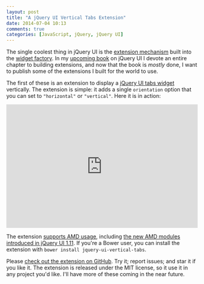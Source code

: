 ```yaml
---
layout: post
title: "A jQuery UI Vertical Tabs Extension"
date: 2014-07-04 10:13
comments: true
categories: [JavaScript, jQuery, jQuery UI]
---
```


The single coolest thing in jQuery UI is the [extension mechanism](http://learn.jquery.com/jquery-ui/widget-factory/extending-widgets/) built into the [widget factory](http://api.jqueryui.com/jquery.widget/). In my [upcoming book](http://tjvantoll.com/jquery-ui-in-action.html) on jQuery UI I devote an entire chapter to building extensions, and now that the book is *mostly* done, I want to publish some of the extensions I built for the world to use.

The first of these is an extension to display a [jQuery UI tabs widget](http://jqueryui.com/tabs/) vertically. The extension is simple: it adds a single `orientation` option that you can set to `"horizontal"` or `"vertical"`. Here it is in action:

<iframe width="100%" height="325" src="http://jsfiddle.net/tj_vantoll/dbYHL/embedded/result,html,js" allowfullscreen="allowfullscreen" frameborder="0"></iframe>

The extension [supports AMD usage](https://github.com/tjvantoll/jquery-ui-vertical-tabs#amd-usage), including [the new AMD modules introduced in jQuery UI 1.11](http://learn.jquery.com/jquery-ui/environments/amd/). If you're a Bower user, you can install the extension with `bower install jquery-ui-vertical-tabs`.

Please [check out the extension on GitHub](https://github.com/tjvantoll/jquery-ui-vertical-tabs). Try it; report issues; and star it if you like it. The extension is released under the MIT license, so it use it in any project you'd like. I'll have more of these coming in the near future.
